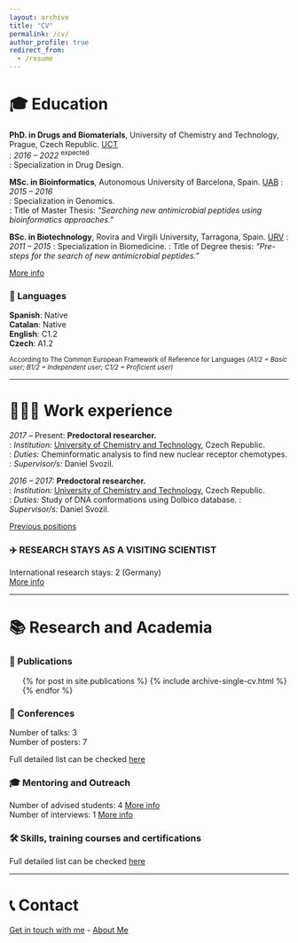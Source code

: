 ```yaml
---
layout: archive
title: "CV"
permalink: /cv/
author_profile: true
redirect_from:
  - /resume
---
```



‍🎓 Education
=======
**PhD. in Drugs and Biomaterials**, University of Chemistry and Technology, Prague, Czech Republic. [UCT](https://www.vscht.cz)  
:   *2016 – 2022* <sup>expected</sup>  
:   Specialization in Drug Design.  
  
**MSc. in Bioinformatics**, Autonomous University of Barcelona, Spain. [UAB](http://mscbioinformatics.uab.cat/base/base3.asp?sitio=msbioinformaticsen)
:   *2015 – 2016*	  
:   Specialization in Genomics.  
:   Title of Master Thesis: _"Searching new antimicrobial peptides using bioinformatics approaches."_  

**BSc. in Biotechnology**, Rovira and Virgili University, Tarragona, Spain. [URV](https://www.urv.cat/ca/estudis/graus/oferta/plans/ciencies/biotecnologia-grau/)
:   *2011 – 2015* 
:   Specialization in Biomedicine. 
:   Title of Degree thesis: _“Pre-steps for the search of new antimicrobial peptides.”_

[More info](https://iagea.github.io/education/) 

### 💬 Languages

**Spanish**: Native <br>
**Catalan**: Native <br>
**English**: C1.2 <br>
**Czech**: A1.2 <br>

<sup>According to The Common European Framework of Reference for Languages *(A1/2 = Basic user; B1/2 = Independent user; C1/2 = Proficient user)* </sup> 

---

👩🏼‍💻 Work experience
=======
_2017_ – Present:	**Predoctoral researcher.**  
:   *Institution:* [University of Chemistry and Technology](https://www.vscht.cz), Czech Republic.  
:   *Duties:* Cheminformatic analysis to find new nuclear receptor chemotypes.
:   *Supervisor/s:* Daniel Svozil. 

_2016 – 2017:_ **Predoctoral researcher.**  
:   *Institution:* [University of Chemistry and Technology](https://www.vscht.cz), Czech Republic.  
:   *Duties:* Study of DNA conformations using Dolbico database. 
:   *Supervisor/s:* Daniel Svozil.

[Previous positions](https://iagea.github.io/jobs/)  

### ✈️ RESEARCH STAYS AS A VISITING SCIENTIST
International research stays: 2 (Germany)  
[More info](https://iagea.github.io/jobs/) 

---

📚 Research and Academia
======

### 📄 Publications
  <ul>{% for post in site.publications %}
    {% include archive-single-cv.html %}
  {% endfor %}</ul>
  
### 🎤 Conferences

Number of talks: 3  
Number of posters: 7   

Full detailed list can be checked [here](https://iagea.github.io/talks/)  

### 🎓 Mentoring and Outreach

Number of advised students: 4 [More info](https://iagea.github.io/teaching/supervision)      
Number of interviews: 1 [More info](https://iagea.github.io/media/)  

### 🛠 Skills, training courses and certifications

Full detailed list can be checked [here](https://iagea.github.io/skills-certifications/)

---

📞 Contact
======

[Get in touch with me](https://iagea.github.io/contact) - [About Me](https://iagea.github.io/) 

